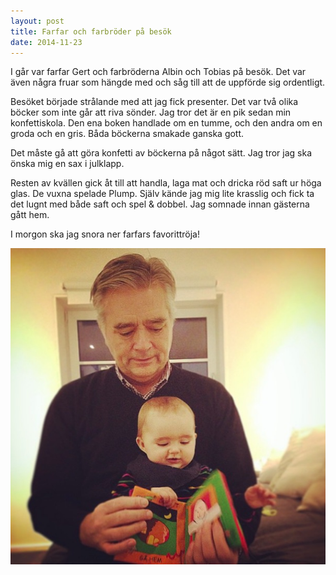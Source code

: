 ```yaml
---
layout: post
title: Farfar och farbröder på besök
date: 2014-11-23
---
```


I går var farfar Gert och farbröderna Albin och Tobias på besök. Det var även några fruar som hängde med och såg till att de uppförde sig ordentligt.

Besöket började strålande med att jag fick presenter. Det var två olika böcker som inte går att riva sönder. Jag tror det är en pik sedan min konfettiskola. Den ena boken handlade om en tumme, och den andra om en groda och en gris. Båda böckerna smakade ganska gott.

Det måste gå att göra konfetti av böckerna på något sätt. Jag tror jag ska önska mig en sax i julklapp.

Resten av kvällen gick åt till att handla, laga mat och dricka röd saft ur höga glas. De vuxna spelade Plump. Själv kände jag mig lite krasslig och fick ta det lugnt med både saft och spel & dobbel. Jag somnade innan gästerna gått hem.

I morgon ska jag snora ner farfars favorittröja!

![img](/images/farfar-laser-saga.jpg)

